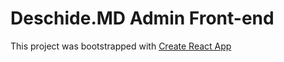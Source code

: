 # Deschide.MD Admin Front-end

This project was bootstrapped with [Create React App](https://github.com/facebook/create-react-app)